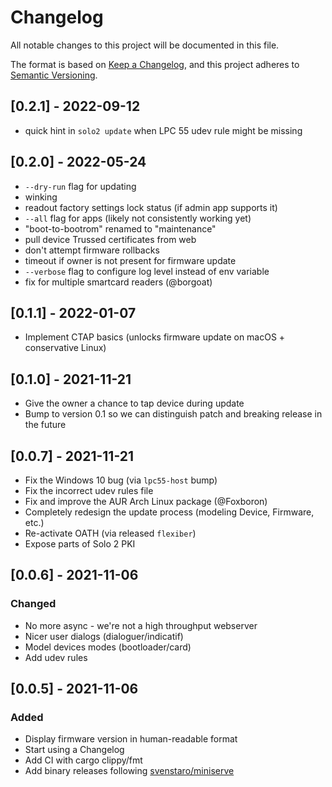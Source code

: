 # Changelog

All notable changes to this project will be documented in this file.

The format is based on [Keep a Changelog](https://keepachangelog.com/en/1.0.0/),
and this project adheres to [Semantic Versioning](https://semver.org/spec/v2.0.0.html).

## [0.2.1] - 2022-09-12

- quick hint in `solo2 update` when LPC 55 udev rule might be missing

## [0.2.0] - 2022-05-24

- `--dry-run` flag for updating
- winking
- readout factory settings lock status (if admin app supports it)
- `--all` flag for apps (likely not consistently working yet)
- "boot-to-bootrom" renamed to "maintenance"
- pull device Trussed certificates from web
- don't attempt firmware rollbacks
- timeout if owner is not present for firmware update
- `--verbose` flag to configure log level instead of env variable
- fix for multiple smartcard readers (@borgoat)

## [0.1.1] - 2022-01-07

- Implement CTAP basics (unlocks firmware update on macOS + conservative Linux)

## [0.1.0] - 2021-11-21

- Give the owner a chance to tap device during update
- Bump to version 0.1 so we can distinguish patch and breaking release in the future

## [0.0.7] - 2021-11-21

- Fix the Windows 10 bug (via `lpc55-host` bump)
- Fix the incorrect udev rules file
- Fix and improve the AUR Arch Linux package (@Foxboron)
- Completely redesign the update process (modeling Device, Firmware, etc.)
- Re-activate OATH (via released `flexiber`)
- Expose parts of Solo 2 PKI

## [0.0.6] - 2021-11-06

### Changed

- No more async - we're not a high throughput webserver
- Nicer user dialogs (dialoguer/indicatif)
- Model devices modes (bootloader/card)
- Add udev rules

## [0.0.5] - 2021-11-06

### Added

- Display firmware version in human-readable format
- Start using a Changelog
- Add CI with cargo clippy/fmt
- Add binary releases following [svenstaro/miniserve](https://github.com/svenstaro/miniserve)


